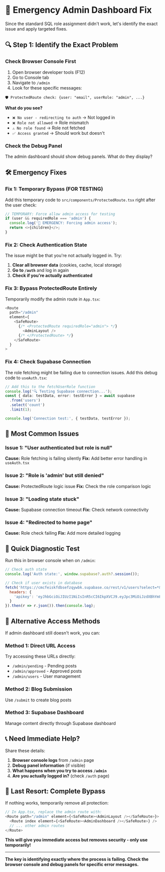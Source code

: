 # 🚨 Emergency Admin Dashboard Fix

Since the standard SQL role assignment didn't work, let's identify the exact issue and apply targeted fixes.

## 🔍 Step 1: Identify the Exact Problem

### Check Browser Console First
1. Open browser developer tools (F12)
2. Go to Console tab
3. Navigate to `/admin`
4. Look for these specific messages:

```
🛡️ ProtectedRoute check: {user: "email", userRole: "admin", ...}
```

**What do you see?**
- `❌ No user - redirecting to auth` → Not logged in
- `❌ Role not allowed` → Role mismatch
- `⚠️ No role found` → Role not fetched
- `✅ Access granted` → Should work but doesn't

### Check the Debug Panel
The admin dashboard should show debug panels. What do they display?

## 🛠️ Emergency Fixes

### Fix 1: Temporary Bypass (FOR TESTING)
Add this temporary code to `src/components/ProtectedRoute.tsx` right after the user check:

```typescript
// TEMPORARY: Force allow admin access for testing
if (user && requiredRole === 'admin') {
  console.log('🔧 EMERGENCY: Forcing admin access');
  return <>{children}</>;
}
```

### Fix 2: Check Authentication State
The issue might be that you're not actually logged in. Try:

1. **Clear all browser data** (cookies, cache, local storage)
2. **Go to `/auth`** and log in again
3. **Check if you're actually authenticated**

### Fix 3: Bypass ProtectedRoute Entirely
Temporarily modify the admin route in `App.tsx`:

```typescript
<Route 
  path="/admin" 
  element={
    <SafeRoute>
      {/* <ProtectedRoute requiredRole="admin"> */}
        <AdminLayout />
      {/* </ProtectedRoute> */}
    </SafeRoute>
  }
>
```

### Fix 4: Check Supabase Connection
The role fetching might be failing due to connection issues. Add this debug code to `useAuth.tsx`:

```typescript
// Add this to the fetchUserRole function
console.log('🔍 Testing Supabase connection...');
const { data: testData, error: testError } = await supabase
  .from('users')
  .select('count')
  .limit(1);

console.log('Connection test:', { testData, testError });
```

## 🚨 Most Common Issues

### Issue 1: "User authenticated but role is null"
**Cause:** Role fetching is failing silently
**Fix:** Add better error handling in `useAuth.tsx`

### Issue 2: "Role is 'admin' but still denied"
**Cause:** ProtectedRoute logic issue
**Fix:** Check the role comparison logic

### Issue 3: "Loading state stuck"
**Cause:** Supabase connection timeout
**Fix:** Check network connectivity

### Issue 4: "Redirected to home page"
**Cause:** Role check failing
**Fix:** Add more detailed logging

## 🔧 Quick Diagnostic Test

Run this in browser console when on `/admin`:

```javascript
// Check auth state
console.log('Auth state:', window.supabase?.auth?.session());

// Check if user exists in database
fetch('https://cmcfeiskfdbsefzqywbk.supabase.co/rest/v1/users?select=*&email=eq.your-email@example.com', {
  headers: {
    'apikey': 'eyJhbGciOiJIUzI1NiIsInR5cCI6IkpXVCJ9.eyJpc3MiOiJzdXBhYmFzZSIsInJlZiI6ImNtY2ZlaXNrZmRic2VmenF5d2JrIiwicm9sZSI6ImFub24iLCJpYXQiOjE3NTIwOTAwMzIsImV4cCI6MjA2NzY2NjAzMn0.xVUK-YzeIWDMmunYQj86hAsWja6nh_iDAVs2ViAspjU'
  }
}).then(r => r.json()).then(console.log);
```

## 🎯 Alternative Access Methods

If admin dashboard still doesn't work, you can:

### Method 1: Direct URL Access
Try accessing these URLs directly:
- `/admin/pending` - Pending posts
- `/admin/approved` - Approved posts  
- `/admin/users` - User management

### Method 2: Blog Submission
Use `/submit` to create blog posts

### Method 3: Supabase Dashboard
Manage content directly through Supabase dashboard

## 📞 Need Immediate Help?

Share these details:
1. **Browser console logs** from `/admin` page
2. **Debug panel information** (if visible)
3. **What happens when you try to access `/admin`**
4. **Are you actually logged in?** (check `/auth` page)

## 🚨 Last Resort: Complete Bypass

If nothing works, temporarily remove all protection:

```typescript
// In App.tsx, replace the admin route with:
<Route path="/admin" element={<SafeRoute><AdminLayout /></SafeRoute>}>
  <Route index element={<SafeRoute><AdminDashboard /></SafeRoute>} />
  // ... other admin routes
</Route>
```

**This will give you immediate access but removes security - only use temporarily!**

---

**The key is identifying exactly where the process is failing. Check the browser console and debug panels for specific error messages.**
